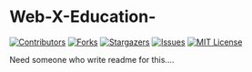 # Web-X-Education-



<!-- PROJECT SHIELDS -->
[![Contributors][contributors-shield]][contributors-url]
[![Forks][forks-shield]][forks-url]
[![Stargazers][stars-shield]][stars-url]
[![Issues][issues-shield]][issues-url]
[![MIT License][license-shield]][license-url]

Need someone who write readme for this....




<!-- MARKDOWN LINKS & IMAGES -->
<!-- https://www.markdownguide.org/basic-syntax/#reference-style-links -->
[contributors-shield]: https://img.shields.io/github/contributors/anupammaurya6767/Web-X-Education-.svg?style=for-the-badge
[contributors-url]: https://github.com/anupammaurya6767/Web-X-Education-/graphs/contributors
[forks-shield]: https://img.shields.io/github/forks/anupammaurya6767/Web-X-Education-.svg?style=for-the-badge
[forks-url]: https://github.com/anupammaurya6767/Web-X-Education-/network/members
[stars-shield]: https://img.shields.io/github/stars/anupammaurya6767/Web-X-Education-.svg?style=for-the-badge
[stars-url]: https://github.com/anupammaurya6767/Web-X-Education-/stargazers
[issues-shield]: https://img.shields.io/github/issues/anupammaurya6767/Web-X-Education-.svg?style=for-the-badge
[issues-url]: https://github.com/anupammaurya6767/Web-X-Education-/issues
[license-shield]: https://img.shields.io/github/license/anupammaurya6767/Web-X-Education-.svg?style=for-the-badge
[license-url]: https://github.com/anupammaurya6767/Web-X-Education-/blob/main/LICENSE
